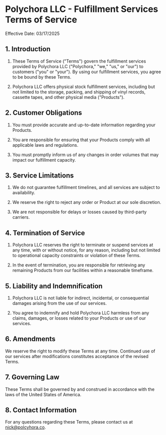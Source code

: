 # Polychora LLC - Fulfillment Services Terms of Service

Effective Date: 03/17/2025

## 1. Introduction

1. These Terms of Service ("Terms") govern the fulfillment services provided by Polychora LLC ("Polychora," "we," "us," or "our") to customers ("you" or "your"). By using our fulfillment services, you agree to be bound by these Terms.

2. Polychora LLC offers physical stock fulfillment services, including but not limited to the storage, packing, and shipping of vinyl records, cassette tapes, and other physical media ("Products").

## 2. Customer Obligations

1. You must provide accurate and up-to-date information regarding your Products.

2. You are responsible for ensuring that your Products comply with all applicable laws and regulations.

3. You must promptly inform us of any changes in order volumes that may impact our fulfillment capacity.

## 3. Service Limitations

1. We do not guarantee fulfillment timelines, and all services are subject to availability.

2. We reserve the right to reject any order or Product at our sole discretion.

3. We are not responsible for delays or losses caused by third-party carriers.

## 4. Termination of Service

1. Polychora LLC reserves the right to terminate or suspend services at any time, with or without notice, for any reason, including but not limited to operational capacity constraints or violation of these Terms.

2. In the event of termination, you are responsible for retrieving any remaining Products from our facilities within a reasonable timeframe.

## 5. Liability and Indemnification

1. Polychora LLC is not liable for indirect, incidental, or consequential damages arising from the use of our services.

2. You agree to indemnify and hold Polychora LLC harmless from any claims, damages, or losses related to your Products or use of our services.

## 6. Amendments

We reserve the right to modify these Terms at any time. Continued use of our services after modifications constitutes acceptance of the revised Terms.

## 7. Governing Law

These Terms shall be governed by and construed in accordance with the laws of the United States of America.

## 8. Contact Information

For any questions regarding these Terms, please contact us at nick@polcyhora.co.
